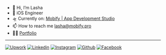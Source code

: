 - 👋 Hi, I’m Lasha
- 👾 iOS Engineer
- 🛸 Currently on: [Mobify | App Development Studio](https://www.mobify.pro)
- 📫 How to reach me lasha@mobify.pro
- 🥷🏻 [Portfolio](https://www.mobify.pro/lasha)

<hr>


[![Upwork](https://github.com/user-attachments/assets/d0b4dad9-a0b9-419c-99c7-206634ea35a3)](https://www.upwork.com/freelancers/lashamaruashvili)
[![Linkedin](https://github.com/user-attachments/assets/ec3870f8-c374-48bf-a5c7-a6268595440a)](https://www.linkedin.com/in/maruashvililasha/)
[![Instagram](https://github.com/user-attachments/assets/ee7058e0-a54a-4ca5-a742-240a4df18577)](https://www.instagram.com/mobifygomobile/)
[![Github](https://github.com/user-attachments/assets/1d3e0a38-d321-43c7-b7d2-5389cbd66b4e)](https://github.com/maruashvililasha)
[![Facebook](https://github.com/user-attachments/assets/9268a568-6932-437f-aae2-71ffaeae60bb)](https://www.facebook.com/profile.php?id=61567069172013)

<!---
maruashvililasha/maruashvililasha is a ✨ special ✨ repository because its `README.md` (this file) appears on your GitHub profile.
You can click the Preview link to take a look at your changes.
--->
